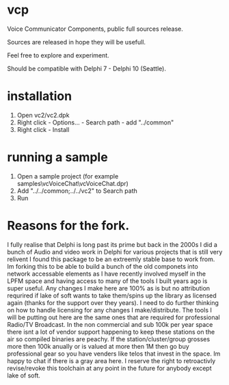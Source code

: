 # vcp
Voice Communicator Components, public full sources release.

Sources are released in hope they will be usefull.

Feel free to explore and experiment.

Should be compatible with Delphi 7 - Delphi 10 (Seattle).


# installation

1. Open vc2/vc2.dpk
2. Right click - Options... - Search path - add "../common"
3. Right click - Install

# running a sample

1. Open a sample project (for example samples\vcVoiceChat\vcVoiceChat.dpr)
2. Add "../../common;../../vc2" to Search path
3. Run

# Reasons for the fork.
I fully realise that Delphi is long past its prime but back in the 2000s I did a bunch of Audio and video work in Delphi for various projects that is still very relivent I found this package to be an extreemly stable base to work from. Im forking this to be able to build a bunch of the old componets into network accessable elements as I have recently involved myself in the LPFM space and having access to many of the tools I built years ago is super useful. Any changes I make here are 100% as is but no attribution requrired if lake of soft wants to take them/spins up the library as licensed again (thanks for the support over they years). I need to do further thinking on how to handle licensing for any changes I make/distribute. The tools I will be putting out here are the same ones that are required for professional Radio/TV Broadcast. In the non commercial and sub 100k per year space there isnt a lot of vendor support happening to keep these stations on the air so compiled binaries are peachy. If the station/cluster/group grosses more then 100k anually or is valued at more then 1M then go buy professional gear so you have venders like telos that invest in the space. Im happy to chat if there is a gray area here. I reserve the right to retroactivly revise/revoke this toolchain at any point in the future for anybody except lake of soft.
